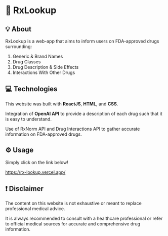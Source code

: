 # :pill: RxLookup

## :bulb: About
RxLookup is a web-app that aims to inform users on FDA-approved drugs surrounding:
1. Generic & Brand Names
2. Drug Classes
3. Drug Description & Side Effects
4. Interactions With Other Drugs

## :computer: Technologies
This website was built with __ReactJS__, __HTML__, and __CSS__.

Integration of __OpenAI API__ to provide a description of each drug such that it is easy to understand.

Use of RxNorm API and Drug Interactions API to gather accurate information on FDA-approved drugs.

## :gear: Usage
Simply click on the link below!

https://rx-lookup.vercel.app/

## :exclamation: Disclaimer
The content on this website is not exhaustive or meant to replace professional medical advice. 

It is always recommended to consult with a healthcare professional or refer to official medical sources for accurate and comprehensive drug information.

